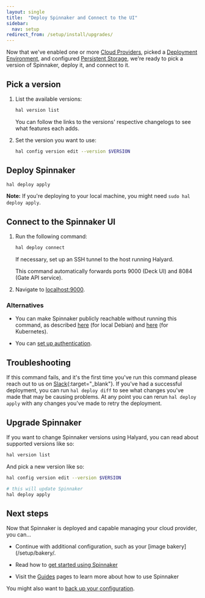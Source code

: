 ```yaml
---
layout: single
title:  "Deploy Spinnaker and Connect to the UI"
sidebar:
  nav: setup
redirect_from: /setup/install/upgrades/
---
```


Now that we've enabled one or more [Cloud Providers](/setup/providers/), picked
a [Deployment Environment](/setup/install/environment/), and configured
[Persistent Storage](/setup/install/storage/), we're ready to pick a version of
Spinnaker, deploy it, and connect to it.

## Pick a version

1. List the available versions:

   ```bash
   hal version list
   ```

   You can follow the links to the versions' respective changelogs to see what
   features each adds.

1. Set the version you want to use:

   ```bash
   hal config version edit --version $VERSION
   ```

## Deploy Spinnaker

```bash
hal deploy apply
```

__Note:__ If you're deploying to your local machine, you might need `sudo hal
deploy apply`.

## Connect to the Spinnaker UI

1. Run the following command:

   ```bash
   hal deploy connect
   ```

   If necessary, set up an SSH tunnel to the host running Halyard.

   This  command automatically forwards ports 9000 (Deck UI) and 8084 (Gate API
     service).

1. Navigate to [localhost:9000](localhost:9000).

### Alternatives

* You can make Spinnaker publicly reachable without running this command,
as described
[here](/setup/quickstart/faq//#i-want-to-expose-localdebian-spinnaker-on-a-public-ip-address-but-it-always-binds-to-localhost)
(for local Debian) and
[here](/setup/quickstart/faq/#i-want-to-expose-the-distributed-kubernetes-hosted-spinnaker-publicly)
(for Kubernetes).

* You can [set up authentication](/setup/security/authentication/).

## Troubleshooting

If this command fails, and it's the first time you've run this command please
reach out to us on [Slack](http://join.spinnaker.io){:target="\_blank"}.
If you've had a successful deployment, you can run `hal deploy diff` to see what
changes you've made that may be causing problems. At any point you can rerun
`hal deploy apply` with any changes you've made to retry the deployment.

## Upgrade Spinnaker

If you want to change Spinnaker versions using Halyard, you can read about
supported versions like so:

```bash
hal version list
```

And pick a new version like so:

```bash
hal config version edit --version $VERSION

# this will update Spinnaker
hal deploy apply
```

## Next steps

Now that Spinnaker is deployed and capable managing your cloud provider, you
can...

* Continue with additional configuration, such as your [image bakery](/setup/bakery/.

* Read how to [get started using Spinnaker](/guides/user/get-started)

* Visit the [Guides](/guides/) pages to learn more about how to use Spinnaker

You might also want to [back up your configuration](/setup/install/backups/).
